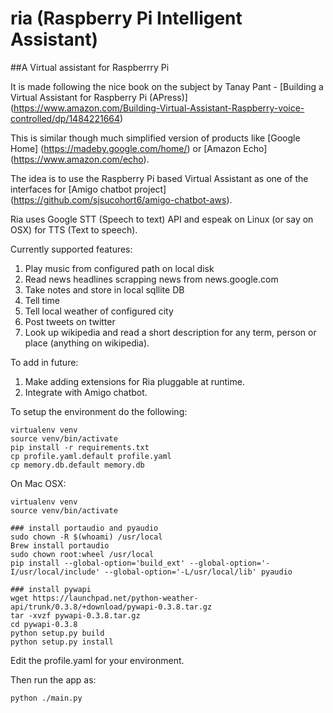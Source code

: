 # ria (Raspberry Pi Intelligent Assistant)
##A Virtual assistant for Raspberrry Pi

It is made following the nice book on the subject by Tanay Pant - [Building a Virtual Assistant for Raspberry Pi (APress)] (https://www.amazon.com/Building-Virtual-Assistant-Raspberry-voice-controlled/dp/1484221664)

This is similar though much simplified version of products like [Google Home] (https://madeby.google.com/home/) or [Amazon Echo] (https://www.amazon.com/echo).

The idea is to use the Raspberry Pi based Virtual Assistant as one of the interfaces for [Amigo chatbot project] (https://github.com/sjsucohort6/amigo-chatbot-aws).

Ria uses Google STT (Speech to text) API and espeak on Linux (or say on OSX) for TTS (Text to speech).

Currently supported features:
  1. Play music from configured path on local disk
  2. Read news headlines scrapping news from news.google.com
  3. Take notes and store in local sqllite DB
  4. Tell time
  5. Tell local weather of configured city
  6. Post tweets on twitter
  7. Look up wikipedia and read a short description for any term, person or place (anything on wikipedia).


To add in future:
  1. Make adding extensions for Ria pluggable at runtime.
  2. Integrate with Amigo chatbot.


To setup the environment do the following:
```
virtualenv venv
source venv/bin/activate
pip install -r requirements.txt
cp profile.yaml.default profile.yaml
cp memory.db.default memory.db
```

On Mac OSX:
```
virtualenv venv
source venv/bin/activate

### install portaudio and pyaudio
sudo chown -R $(whoami) /usr/local
Brew install portaudio
sudo chown root:wheel /usr/local
pip install --global-option='build_ext' --global-option='-I/usr/local/include' --global-option='-L/usr/local/lib' pyaudio

### install pywapi
wget https://launchpad.net/python-weather-api/trunk/0.3.8/+download/pywapi-0.3.8.tar.gz
tar -xvzf pywapi-0.3.8.tar.gz
cd pywapi-0.3.8
python setup.py build
python setup.py install
```

Edit the profile.yaml for your environment.

Then run the app as:
```
python ./main.py
```
